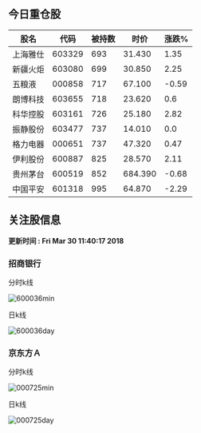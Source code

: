 
## 今日重仓股 

|股名|代码|被持数|时价|涨跌%|
|---|---|---|---|---|
|上海雅仕|603329|693|31.430|1.35|
|新疆火炬|603080|699|30.850|2.25|
|五粮液|000858|717|67.100|-0.59|
|朗博科技|603655|718|23.620|0.6|
|科华控股|603161|726|25.180|2.82|
|振静股份|603477|737|14.010|0.0|
|格力电器|000651|737|47.320|0.47|
|伊利股份|600887|825|28.570|2.11|
|贵州茅台|600519|852|684.390|-0.68|
|中国平安|601318|995|64.870|-2.29|

## 关注股信息
**更新时间 : Fri Mar 30 11:40:17 2018**
### 招商银行 
分时k线

![600036min](http://image.sinajs.cn/newchart/min/n/sh600036.gif)

日k线

![600036day](http://image.sinajs.cn/newchart/daily/n/sh600036.gif)

### 京东方Ａ 
分时k线

![000725min](http://image.sinajs.cn/newchart/min/n/sz000725.gif)

日k线

![000725day](http://image.sinajs.cn/newchart/daily/n/sz000725.gif)
